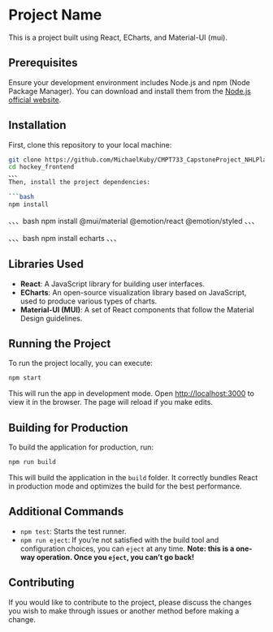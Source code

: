 # Project Name

This is a project built using React, ECharts, and Material-UI (mui).

## Prerequisites

Ensure your development environment includes Node.js and npm (Node Package Manager). You can download and install them from the [Node.js official website](https://nodejs.org/).

## Installation

First, clone this repository to your local machine:

```bash
git clone https://github.com/MichaelKuby/CMPT733_CapstoneProject_NHLPlayerValue/
cd hockey_frontend
、、、
Then, install the project dependencies:

```bash
npm install
```

、、、bash
npm install @mui/material @emotion/react @emotion/styled
、、、

、、、bash
npm install echarts
、、、

## Libraries Used

- **React**: A JavaScript library for building user interfaces.
- **ECharts**: An open-source visualization library based on JavaScript, used to produce various types of charts.
- **Material-UI (MUI)**: A set of React components that follow the Material Design guidelines.

## Running the Project

To run the project locally, you can execute:

```bash
npm start
```

This will run the app in development mode. Open [http://localhost:3000](http://localhost:3000) to view it in the browser. The page will reload if you make edits.

## Building for Production

To build the application for production, run:

```bash
npm run build
```

This will build the application in the `build` folder. It correctly bundles React in production mode and optimizes the build for the best performance.

## Additional Commands

- `npm test`: Starts the test runner.
- `npm run eject`: If you’re not satisfied with the build tool and configuration choices, you can `eject` at any time. **Note: this is a one-way operation. Once you `eject`, you can’t go back!**

## Contributing

If you would like to contribute to the project, please discuss the changes you wish to make through issues or another method before making a change.
